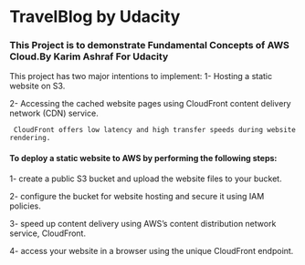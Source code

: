 # TravelBlog by Udacity
### This Project is to demonstrate Fundamental Concepts of AWS Cloud.By Karim Ashraf For Udacity

This project has two major intentions to implement:
1- Hosting a static website on S3.

2- Accessing the cached website pages using CloudFront content delivery network (CDN) service.

     CloudFront offers low latency and high transfer speeds during website rendering.

#### To deploy a static website to AWS by performing the following steps:
1- create a public S3 bucket and upload the website files to your bucket.

2- configure the bucket for website hosting and secure it using IAM policies.

3- speed up content delivery using AWS’s content distribution network service, CloudFront.

4- access your website in a browser using the unique CloudFront endpoint.
